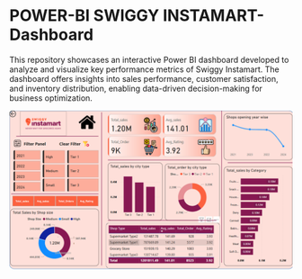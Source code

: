 # POWER-BI SWIGGY INSTAMART-Dashboard
This repository showcases an interactive Power BI dashboard developed to analyze and visualize key performance metrics of Swiggy Instamart. The dashboard offers insights into sales performance, customer satisfaction, and inventory distribution, enabling data-driven decision-making for business optimization.

![Dashboard Screenshot](https://raw.githubusercontent.com/Srishtaw/POWER-BI-Dashboard/2f74b254f0f74a744200631d092674553885fc40/DASHBOARD.PNG)
